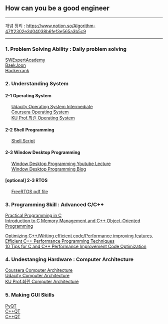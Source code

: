 ## How can you be a good engineer
---
개념 정리 : https://www.notion.so/Algorithm-47ff2302e3d04038b6fef3e565a3b5c9  
  
---
### 1. Problem Solving Ability : Daily problem solving
[SWExpertAcademy](https://swexpertacademy.com/main/main.do)  
[BaekJoon](https://www.acmicpc.net/)  
[Hackerrank](https://www.hackerrank.com/dashboard)
  
### 2. Understanding System 
#### 2-1 Operating System  
&nbsp;&nbsp;&nbsp;&nbsp; [Udacity Operating System Intermediate](https://www.udacity.com/course/introduction-to-operating-systems--ud923)  
&nbsp;&nbsp;&nbsp;&nbsp; [Coursera Operating System](https://www.coursera.org/learn/os-power-user?#syllabus)  
&nbsp;&nbsp;&nbsp;&nbsp; [KU Prof.최린 Operating System](https://www.youtube.com/playlist?list=PLL3t9Nt4HrftMbghYQIDA5wsC1BmzgWnc)  
  
#### 2-2 Shell Programming   
&nbsp;&nbsp;&nbsp;&nbsp; [Shell Script](https://wiki.lib.sun.ac.za/images/c/ca/TLCL-13.07.pdf)  
  
#### 2-3 Window Desktop Programming  
&nbsp;&nbsp;&nbsp;&nbsp; [Window Desktop Programming Youtube Lecture](https://www.youtube.com/watch?v=fW8y3zwOfs4&list=PLOKPEzlY4JKTFx1udqQRdYb1ydob9V5u3)   
&nbsp;&nbsp;&nbsp;&nbsp; [Window Desktop Programming Blog](https://blog.naver.com/tipsware/221059977193)
#### [optional] 2-3 RTOS  
&nbsp;&nbsp;&nbsp;&nbsp; [FreeRTOS pdf file](http://wiki.csie.ncku.edu.tw/embedded/FreeRTOS_Melot.pdf)
  
### 3. Programming Skill : Advanced C/C++  
[Practical Programming in C](https://ocw.mit.edu/courses/electrical-engineering-and-computer-science/6-087-practical-programming-in-c-january-iap-2010/)  
[Introduction to C Memory Management and C++ Object-Oriented Programming](https://ocw.mit.edu/courses/electrical-engineering-and-computer-science/6-088-introduction-to-c-memory-management-and-c-object-oriented-programming-january-iap-2010/)
    
[Optimizing C++/Writing efficient code/Performance improving features.](https://en.wikibooks.org/wiki/Optimizing_C%2B%2B/Writing_efficient_code/Performance_improving_features)  
[Efficient C++ Performance Programming Techniques](http://www.whigg.ac.cn/resource/program/CPP/201010/P020101023562491092566.pdf)  
[10 Tips for C and C++ Performance Improvement Code Optimization](https://www.thegeekstuff.com/2015/01/c-cpp-code-optimization/)  
  
### 4. Undestanging Hardware : Computer Architecture
[Coursera Computer Architecture](https://www.coursera.org/learn/comparch/home/welcome)  
[Udacity Computer Architecture](https://classroom.udacity.com/courses/ud007)  
[KU Prof.최린 Computer Architecture](https://www.youtube.com/playlist?list=PLOh92BQ5xeWmzUiLJ6k4_GOdiH_SCTuTZ)

### 5. Making GUI Skills
[PyQT](https://opentutorials.org/module/544/9391)  
[C++QT](https://wiki.qt.io/Qt_for_Beginners)  
[C++QT](https://wiki.ubuntu-kr.org/index.php/GUI(QT)_Programming)
